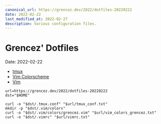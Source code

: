 ```yaml
---
canonical_url: https://grencez.dev/2022/dotfiles-20220222
date: 2022-02-22
last_modified_at: 2022-02-27
description: Various configuration files.
---
```


# Grencez' Dotfiles

Date: 2022-02-22

* [tmux](tmux_conf.txt)
* [Vim Colorscheme](vim_colors_grencez.txt)
* [Vim](vimrc.txt)

```shell
url=https://grencez.dev/2022/dotfiles-20220222
dst="$HOME"

curl -o "$dst/.tmux.conf" "$url/tmux_conf.txt"
mkdir -p "$dst/.vim/colors"
curl -o "$dst/.vim/colors/grencez.vim" "$url/vim_colors_grencez.txt"
curl -o "$dst/.vimrc" "$url/vimrc.txt"
```

